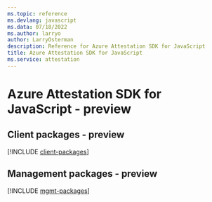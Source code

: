```yaml
---
ms.topic: reference
ms.devlang: javascript
ms.data: 07/18/2022
ms.author: larryo
author: LarryOsterman
description: Reference for Azure Attestation SDK for JavaScript
title: Azure Attestation SDK for JavaScript
ms.service: attestation
---
```

# Azure Attestation SDK for JavaScript - preview

## Client packages - preview
[!INCLUDE [client-packages](attestation-client-index.md)]
## Management packages - preview
[!INCLUDE [mgmt-packages](attestation-mgmt-index.md)]
